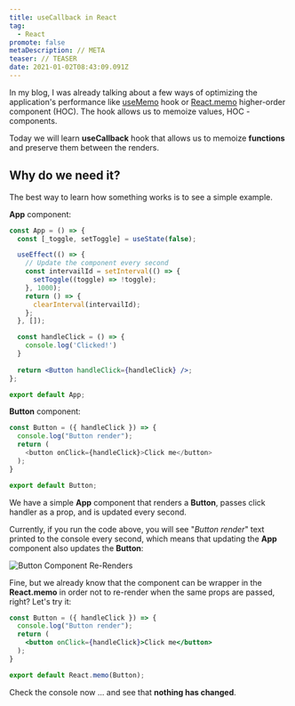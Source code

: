 ```yaml
---
title: useCallback in React
tag:
  - React
promote: false
metaDescription: // META
teaser: // TEASER
date: 2021-01-02T08:43:09.091Z
---
```

In my blog, I was already talking about a few ways of optimizing the application's performance like [useMemo](/usememo-in-react/) hook or [React.memo](/boost-performance-with-react-memo/) higher-order component (HOC). The hook allows us to memoize values, HOC - components.

Today we will learn **useCallback** hook that allows us to memoize **functions** and preserve them between the renders.

## Why do we need it?

The best way to learn how something works is to see a simple example.

**App** component:

```jsx
const App = () => {
  const [_toggle, setToggle] = useState(false);

  useEffect(() => {
    // Update the component every second
    const intervailId = setInterval(() => {
      setToggle((toggle) => !toggle);
    }, 1000);
    return () => {
      clearInterval(intervailId);
    };
  }, []);

  const handleClick = () => {
    console.log('Clicked!')
  }
  
  return <Button handleClick={handleClick} />;
};

export default App;
```

**Button** component:

```javascript
const Button = ({ handleClick }) => {
  console.log("Button render");
  return (
    <button onClick={handleClick}>Click me</button>
  );
}

export default Button;
```

We have a simple **App** component that renders a **Button**, passes click handler as a prop, and is updated every second.

Currently, if you run the code above, you will see "*Button render*" text printed to the console every second, which means that updating the **App** component also updates the **Button**:

![Button Component Re-Renders](/img/ezgif.com-gif-maker-9-.gif "Button Component Re-Renders")

Fine, but we already know that the component can be wrapper in the **React.memo** in order not to re-render when the same props are passed, right? Let's try it:

```jsx
const Button = ({ handleClick }) => {
  console.log("Button render");
  return (
    <button onClick={handleClick}>Click me</button>
  );
}

export default React.memo(Button);
```

 Check the console now ... and see that **nothing has changed**.